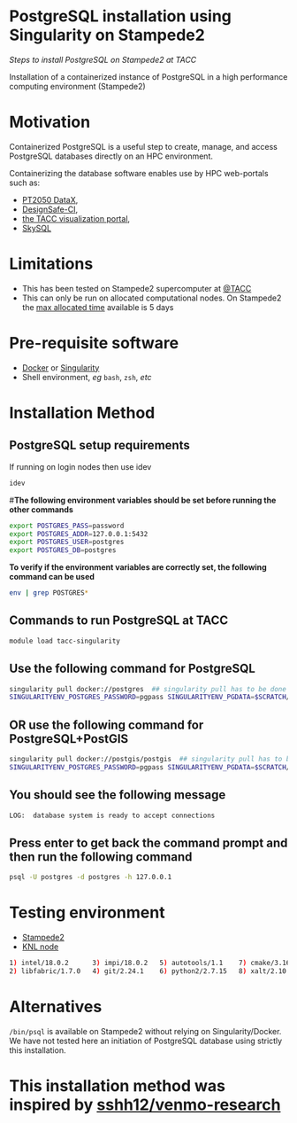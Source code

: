  
 
# PostgreSQL installation using Singularity on Stampede2

*Steps to install PostgreSQL on Stampede2 at TACC*

Installation of a containerized instance of PostgreSQL in a high performance computing environment (Stampede2)


# Motivation 

Containerized PostgreSQL is a useful step to create, manage, 
and access PostgreSQL databases directly on an HPC environment. 

Containerizing the database software enables use by HPC web-portals
such as:
- [PT2050 DataX](https://ptdatax.tacc.utexas.edu/),
- [DesignSafe-CI](https://www.designsafe-ci.org/), 
- [the TACC visualization portal](https://vis.tacc.utexas.edu/),
- [SkySQL](https://mariadb.com/products/skysql/)


# Limitations 
- This has been tested on Stampede2 supercomputer at [@TACC](https://github.com/TACC)
- This can only be run on allocated computational nodes.
  On Stampede2 the [max allocated time](https://portal.tacc.utexas.edu/user-guides/stampede2#queues) available is 5 days 


# Pre-requisite software
- [Docker](https://www.docker.com/) or [Singularity](https://sylabs.io/singularity/)
- Shell environment, *eg* `bash`, `zsh`, *etc*


# Installation Method


[//]: # (This entire section may be unnecessary.)
[//]: # (TODO: test next subsection of instructions without running these commands first.)
## PostgreSQL setup requirements
If running on login nodes then use idev
```bash
idev
```
#**The following environment variables should be set before running the other commands**
```bash
export POSTGRES_PASS=password
export POSTGRES_ADDR=127.0.0.1:5432
export POSTGRES_USER=postgres
export POSTGRES_DB=postgres
```

**To verify if the environment variables are correctly set, the following command can be used**
```bash
env | grep POSTGRES*
```


## **Commands to run PostgreSQL at TACC**
[\\]: # (Use **Singularity** to run all the commands, given below)

```bash
module load tacc-singularity
```

## Use the following command for PostgreSQL

```bash
singularity pull docker://postgres  ## singularity pull has to be done only once
SINGULARITYENV_POSTGRES_PASSWORD=pgpass SINGULARITYENV_PGDATA=$SCRATCH/pgdata singularity run --cleanenv --bind $SCRATCH:/var postgres_latest.sif &
```

## OR use the following command for PostgreSQL+PostGIS

```bash
singularity pull docker://postgis/postgis  ## singularity pull has to be done only once
SINGULARITYENV_POSTGRES_PASSWORD=pgpass SINGULARITYENV_PGDATA=$SCRATCH/pgdata singularity run --cleanenv --bind $SCRATCH:/var postgis_latest.sif &
```

## You should see the following message

```bash
LOG:  database system is ready to accept connections
```

## Press enter to get back the command prompt and then run the following command

```bash
psql -U postgres -d postgres -h 127.0.0.1
```


# Testing environment
- [Stampede2](https://www.tacc.utexas.edu/systems/stampede2)
- [KNL node](https://portal.tacc.utexas.edu/user-guides/stampede2#knl-compute-nodes)
```bash
1) intel/18.0.2      3) impi/18.0.2   5) autotools/1.1    7) cmake/3.16.1   9) TACC
2) libfabric/1.7.0   4) git/2.24.1    6) python2/2.7.15   8) xalt/2.10.2
```


# Alternatives 
`/bin/psql` is available on Stampede2 without relying on Singularity/Docker. We have not tested here an initiation of PostgreSQL database using strictly this installation.
 
 
# This installation method was inspired by [sshh12/venmo-research](https://github.com/sshh12/venmo-research)

